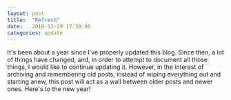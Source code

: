 ```yaml
---
layout: post
title:  "Refresh"
date:   2016-12-29 17:30:00
categories: update
---
```


It's been about a year since I've properly updated this blog. Since then, a lot of things have changed, and, in order to attempt to document all those things, I would like to continue updating it. However, in the interest of archiving and remembering old posts, instead of wiping everything out and starting anew, this post will act as a wall between older posts and newer ones. Here's to the new year!